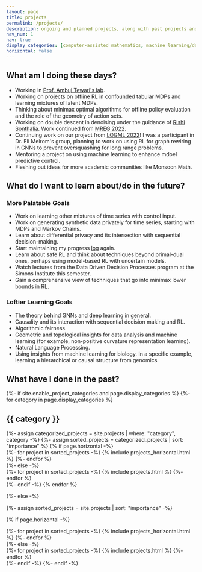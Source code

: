 ```yaml
---
layout: page
title: projects
permalink: /projects/
description: ongoing and planned projects, along with past projects and their post-mortems.
nav_num: 1
nav: true
display_categories: [computer-assisted mathematics, machine learning/data analysis]
horizontal: false
---
```

## What am I doing these days?
* Working in [Prof. Ambuj Tewari's lab](https://ambujtewari.github.io/).
* Working on projects on offline RL in confounded tabular MDPs and learning mixtures of latent MDPs.
* Thinking about minimax optimal algorithms for offline policy evaluation and the role of the geometry of action sets.
* Working on double descent in denoising under the guidance of [Rishi Sonthalia](https://sites.google.com/umich.edu/rsonthal/home?authuser=0). Work continued from [MREG 2022](https://sites.google.com/umich.edu/mreg-2022/home).
* Continuing work on our project from [LOGML 2022](https://www.logml.ai/)! I was a participant in Dr. Eli Meirom's group, planning to work on using RL for graph rewiring in GNNs to prevent oversquashing for long range problems.
* Mentoring a project on using machine learning to enhance mdoel predictive control.
* Fleshing out ideas for more academic communities like Monsoon Math.

## What do I want to learn about/do in the future?
### More Palatable Goals
* Work on learning other mixtures of time series with control input.
* Work on generating synthetic data privately for time series, starting with MDPs and Markov Chains.
* Learn about differential privacy and its intersection with sequential decision-making.
* Start maintaining my progress [log](log) again.
* Learn about safe RL and think about techniques beyond primal-dual ones, perhaps using model-based RL with uncertain models.
* Watch lectures from the Data Driven Decision Processes program at the Simons Institute this semester.
* Gain a comprehensive view of techniques that go into minimax lower bounds in RL.

### Loftier Learning Goals
* The theory behind GNNs and deep learning in general.
* Causality and its interaction with sequential decision making and RL.
* Algorithmic fairness.
* Geometric and topological insights for data analysis and machine learning (for example, non-positive curvature representation learning).
* Natural Language Processing.
* Using insights from machine learning for biology. In a specific example, learning a hierarchical or causal structure from genomics 

## What have I done in the past?
<!-- pages/projects.md -->
<div class="projects">
{%- if site.enable_project_categories and page.display_categories %}
  <!-- Display categorized projects -->
  {%- for category in page.display_categories %}
  <h2 class="category">{{ category }}</h2>
  {%- assign categorized_projects = site.projects | where: "category", category -%}
  {%- assign sorted_projects = categorized_projects | sort: "importance" %}
  <!-- Generate cards for each project -->
  {% if page.horizontal -%}
  <div class="container">
    <div class="row row-cols-2">
    {%- for project in sorted_projects -%}
      {% include projects_horizontal.html %}
    {%- endfor %}
    </div>
  </div>
  {%- else -%}
  <div class="grid">
    {%- for project in sorted_projects -%}
      {% include projects.html %}
    {%- endfor %}
  </div>
  {%- endif -%}
  {% endfor %}

{%- else -%}
<!-- Display projects without categories -->
  {%- assign sorted_projects = site.projects | sort: "importance" -%}
  <!-- Generate cards for each project -->
  {% if page.horizontal -%}
  <div class="container">
    <div class="row row-cols-2">
    {%- for project in sorted_projects -%}
      {% include projects_horizontal.html %}
    {%- endfor %}
    </div>
  </div>
  {%- else -%}
  <div class="grid">
    {%- for project in sorted_projects -%}
      {% include projects.html %}
    {%- endfor %}
  </div>
  {%- endif -%}
{%- endif -%}
</div>
